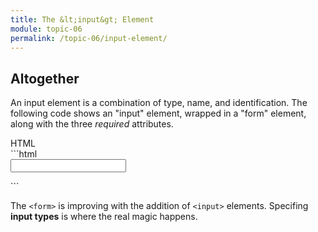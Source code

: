```yaml
---
title: The &lt;input&gt; Element
module: topic-06
permalink: /topic-06/input-element/
---
```


<div class="divider-heading"></div>

## Altogether

An input element is a combination of type, name, and identification. The following code shows an "input" element, wrapped in a "form" element, along with the three _required_ attributes.


<div id="code-heading">HTML</div>
```html
<form action="http://www.example.com/login.php" method="post" id="sign-in" class="basic-forms">
    <input type="text" name="username" id="username_input" />
</form>
```


The `<form>` is improving with the addition of `<input>` elements. Specifing **input types** is where the real magic happens.
